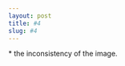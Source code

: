 ```yaml
---
layout: post
title: #4
slug: #4
---
```


<p class="description" style="text-align: justify;">
* the inconsistency of the image.
